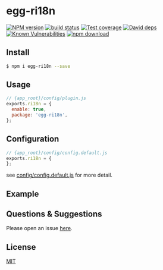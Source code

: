 # egg-ri18n

[![NPM version][npm-image]][npm-url]
[![build status][travis-image]][travis-url]
[![Test coverage][codecov-image]][codecov-url]
[![David deps][david-image]][david-url]
[![Known Vulnerabilities][snyk-image]][snyk-url]
[![npm download][download-image]][download-url]

[npm-image]: https://img.shields.io/npm/v/egg-ri18n.svg?style=flat-square
[npm-url]: https://npmjs.org/package/egg-ri18n
[travis-image]: https://img.shields.io/travis/eggjs/egg-ri18n.svg?style=flat-square
[travis-url]: https://travis-ci.org/eggjs/egg-ri18n
[codecov-image]: https://img.shields.io/codecov/c/github/eggjs/egg-ri18n.svg?style=flat-square
[codecov-url]: https://codecov.io/github/eggjs/egg-ri18n?branch=master
[david-image]: https://img.shields.io/david/eggjs/egg-ri18n.svg?style=flat-square
[david-url]: https://david-dm.org/eggjs/egg-ri18n
[snyk-image]: https://snyk.io/test/npm/egg-ri18n/badge.svg?style=flat-square
[snyk-url]: https://snyk.io/test/npm/egg-ri18n
[download-image]: https://img.shields.io/npm/dm/egg-ri18n.svg?style=flat-square
[download-url]: https://npmjs.org/package/egg-ri18n

<!--
Description here.
-->

## Install

```bash
$ npm i egg-ri18n --save
```

## Usage

```js
// {app_root}/config/plugin.js
exports.ri18n = {
  enable: true,
  package: 'egg-ri18n',
};
```

## Configuration

```js
// {app_root}/config/config.default.js
exports.ri18n = {
};
```

see [config/config.default.js](config/config.default.js) for more detail.

## Example

<!-- example here -->

## Questions & Suggestions

Please open an issue [here](https://github.com/eggjs/egg/issues).

## License

[MIT](LICENSE)
